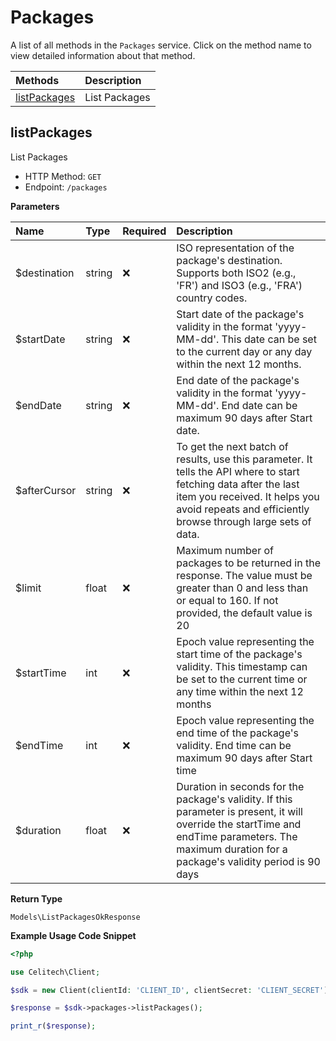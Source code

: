 # Packages

A list of all methods in the `Packages` service. Click on the method name to view detailed information about that method.

| Methods | Description |
| :------ | :---------- |
|[listPackages](#listpackages)| List Packages |

## listPackages

List Packages


- HTTP Method: `GET`
- Endpoint: `/packages`

**Parameters**

| Name    | Type| Required | Description |
| :-------- | :----------| :----------| :----------|
| $destination | string | ❌ | ISO representation of the package's destination. Supports both ISO2 (e.g., 'FR') and ISO3 (e.g., 'FRA') country codes. |
| $startDate | string | ❌ | Start date of the package's validity in the format 'yyyy-MM-dd'. This date can be set to the current day or any day within the next 12 months. |
| $endDate | string | ❌ | End date of the package's validity in the format 'yyyy-MM-dd'. End date can be maximum 90 days after Start date. |
| $afterCursor | string | ❌ | To get the next batch of results, use this parameter. It tells the API where to start fetching data after the last item you received. It helps you avoid repeats and efficiently browse through large sets of data. |
| $limit | float | ❌ | Maximum number of packages to be returned in the response. The value must be greater than 0 and less than or equal to 160. If not provided, the default value is 20 |
| $startTime | int | ❌ | Epoch value representing the start time of the package's validity. This timestamp can be set to the current time or any time within the next 12 months |
| $endTime | int | ❌ | Epoch value representing the end time of the package's validity. End time can be maximum 90 days after Start time |
| $duration | float | ❌ | Duration in seconds for the package's validity. If this parameter is present, it will override the startTime and endTime parameters. The maximum duration for a package's validity period is 90 days |

**Return Type**

`Models\ListPackagesOkResponse`

**Example Usage Code Snippet**
```php
<?php

use Celitech\Client;

$sdk = new Client(clientId: 'CLIENT_ID', clientSecret: 'CLIENT_SECRET');

$response = $sdk->packages->listPackages();

print_r($response);
```


